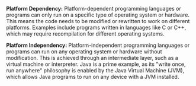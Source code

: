 **Platform Dependency:** Platform-dependent programming languages or programs can only run on a specific type of operating system or hardware. This means the code needs to be modified or rewritten to work on different platforms. Examples include programs written in languages like C or C++, which may require recompilation for different operating systems.

**Platform Independency:** Platform-independent programming languages or programs can run on any operating system or hardware without modification. This is achieved through an intermediate layer, such as a virtual machine or interpreter. Java is a prime example, as its "write once, run anywhere" philosophy is enabled by the Java Virtual Machine (JVM), which allows Java programs to run on any device with a JVM installed.